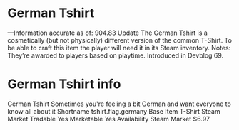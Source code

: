 # German Tshirt

—Information accurate as of: 904.83 Update
The German Tshirt is a cosmetically (but not physically) different version of the common T-Shirt. To be able to craft this item the player will need it in its Steam inventory.
Notes:
They’re awarded to players based on playtime.
Introduced in Devblog 69.
# German Tshirt info

German Tshirt
Sometimes you're feeling a bit German and want everyone to know all about it
Shortname
tshirt.flag.germany
Base Item
T-Shirt
Steam Market
Tradable
Yes
Marketable
Yes
Availability
Steam Market
$6.97
